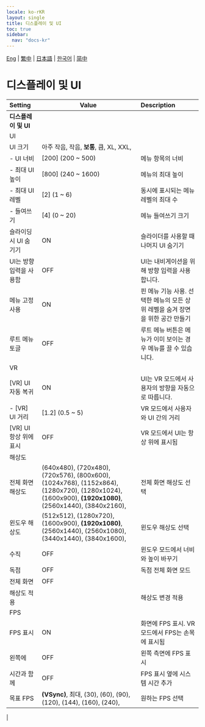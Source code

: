 ```yaml
---
locale: ko-rKR
layout: single
title: 디스플레이 및 UI
toc: true
sidebar:
  nav: "docs-kr"
---
```

[Eng](/dancexr/menu/2025.4/system/screen) | [繁中](/tw/dancexr/menu/2025.4/system/screen) | [日本語](/jp/dancexr/menu/2025.4/system/screen) | [한국어](/kr/dancexr/menu/2025.4/system/screen) | [简中](/zh/dancexr/menu/2025.4/system/screen)

# 디스플레이 및 UI



| Setting | Value | Description |
| :--- | --- | :--- |
|**디스플레이 및 UI** | | 
| UI || 
| UI 크기 | 아주 작음, 작음, **보통**, 큼, XL, XXL,  |  |
|- UI 너비 | [200] (200 ~ 500) | 메뉴 항목의 너비
|- 최대 UI 높이 | [800] (240 ~ 1600) | 메뉴의 최대 높이
|- 최대 UI 레벨 | [2] (1 ~ 6) | 동시에 표시되는 메뉴 레벨의 최대 수
|- 들여쓰기 | [4] (0 ~ 20) | 메뉴 들여쓰기 크기
| 슬라이딩 시 UI 숨기기 | ON | 슬라이더를 사용할 때 나머지 UI 숨기기
| UI는 방향 입력을 사용함 | OFF | UI는 내비게이션을 위해 방향 입력을 사용합니다.
| 메뉴 고정 사용 | ON | 핀 메뉴 기능 사용. 선택한 메뉴의 모든 상위 레벨을 숨겨 장면을 위한 공간 만들기
| 루트 메뉴 토글 | OFF | 루트 메뉴 버튼은 메뉴가 이미 보이는 경우 메뉴를 끌 수 있습니다.
| VR || 
| [VR] UI 자동 복귀 | ON | UI는 VR 모드에서 사용자의 방향을 자동으로 따릅니다.
|- [VR] UI 거리 | [1.2] (0.5 ~ 5) | VR 모드에서 사용자와 UI 간의 거리
| [VR] UI 항상 위에 표시 | OFF | VR 모드에서 UI는 항상 위에 표시됨
| 해상도 || 
| 전체 화면 해상도 | (640x480), (720x480), (720x576), (800x600), (1024x768), (1152x864), (1280x720), (1280x1024), (1600x900), **(1920x1080)**, (2560x1440), (3840x2160),  | 전체 화면 해상도 선택 |
| 윈도우 해상도 | (512x512), (1280x720), (1600x900), **(1920x1080)**, (2560x1440), (2560x1080), (3440x1440), (3840x1600),  | 윈도우 해상도 선택 |
| 수직 | OFF | 윈도우 모드에서 너비와 높이 바꾸기
| 독점 | OFF | 독점 전체 화면 모드
| 전체 화면 | OFF | 
| 해상도 적용 || 해상도 변경 적용
| FPS || 
| FPS 표시 | ON | 화면에 FPS 표시. VR 모드에서 FPS는 손목에 표시됨
| 왼쪽에 | OFF | 왼쪽 측면에 FPS 표시
| 시간과 함께 | OFF | FPS 표시 옆에 시스템 시간 추가
| 목표 FPS | **(VSync)**, 최대, (30), (60), (90), (120), (144), (160), (240),  | 원하는 FPS 선택 |
|
